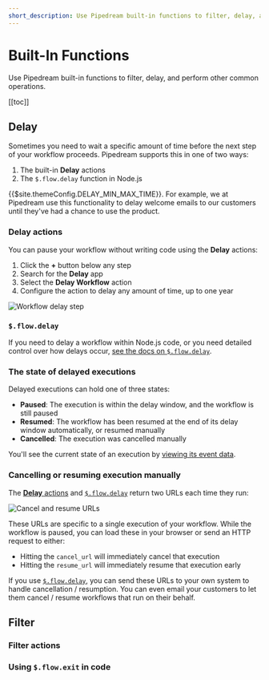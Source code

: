 ```yaml
---
short_description: Use Pipedream built-in functions to filter, delay, and perform other common operations.
---
```


# Built-In Functions

Use Pipedream built-in functions to filter, delay, and perform other common operations.

[[toc]]

## Delay

Sometimes you need to wait a specific amount of time before the next step of your workflow proceeds. Pipedream supports this in one of two ways:

1. The built-in **Delay** actions
2. The `$.flow.delay` function in Node.js

{{$site.themeConfig.DELAY_MIN_MAX_TIME}}. For example, we at Pipedream use this functionality to delay welcome emails to our customers until they've had a chance to use the product.

### Delay actions

You can pause your workflow without writing code using the **Delay** actions:

1. Click the **+** button below any step
2. Search for the **Delay** app
3. Select the **Delay Workflow** action
4. Configure the action to delay any amount of time, up to one year

![Workflow delay step](https://res.cloudinary.com/pipedreamin/image/upload/v1651551140/docs/Screen_Shot_2022-05-02_at_8.26.46_PM_hfhil5.png)

### `$.flow.delay`

If you need to delay a workflow within Node.js code, or you need detailed control over how delays occur, [see the docs on `$.flow.delay`](/code/nodejs/delay/).

### The state of delayed executions

Delayed executions can hold one of three states:

- **Paused**: The execution is within the delay window, and the workflow is still paused
- **Resumed**: The workflow has been resumed at the end of its delay window automatically, or resumed manually
- **Cancelled**: The execution was cancelled manually

You'll see the current state of an execution by [viewing its event data](/workflows/events/inspect/).

### Cancelling or resuming execution manually

The [**Delay** actions](#delay-actions) and [`$.flow.delay`](/code/nodejs/delay/) return two URLs each time they run:

![Cancel and resume URLs](https://res.cloudinary.com/pipedreamin/image/upload/v1651551860/docs/Screen_Shot_2022-05-02_at_9.16.11_PM_ahw7tu.png)

These URLs are specific to a single execution of your workflow. While the workflow is paused, you can load these in your browser or send an HTTP request to either:

- Hitting the `cancel_url` will immediately cancel that execution
- Hitting the `resume_url` will immediately resume that execution early

If you use [`$.flow.delay`](/code/nodejs/delay/), you can send these URLs to your own system to handle cancellation / resumption. You can even email your customers to let them cancel / resume workflows that run on their behalf.

## Filter

### Filter actions

### Using `$.flow.exit` in code